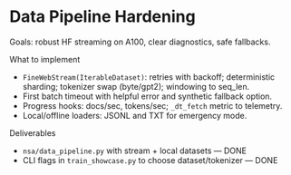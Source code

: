 # Data Pipeline Hardening

Goals: robust HF streaming on A100, clear diagnostics, safe fallbacks.

What to implement
- `FineWebStream(IterableDataset)`: retries with backoff; deterministic sharding; tokenizer swap (byte/gpt2); windowing to seq_len.
- First batch timeout with helpful error and synthetic fallback option.
- Progress hooks: docs/sec, tokens/sec; `_dt_fetch` metric to telemetry.
- Local/offline loaders: JSONL and TXT for emergency mode.

Deliverables
- `nsa/data_pipeline.py` with stream + local datasets — DONE
- CLI flags in `train_showcase.py` to choose dataset/tokenizer — DONE

